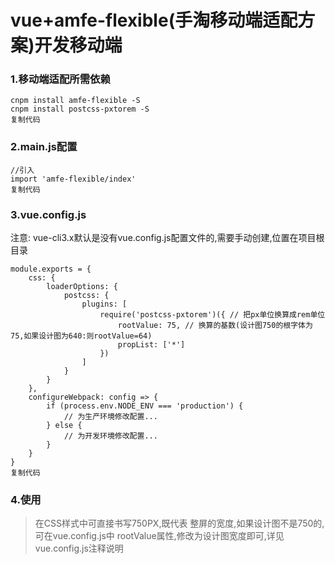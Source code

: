 # vue+amfe-flexible(手淘移动端适配方案)开发移动端

### 1.移动端适配所需依赖

```
cnpm install amfe-flexible -S
cnpm install postcss-pxtorem -S
复制代码
```

### 2.main.js配置

```
//引入
import 'amfe-flexible/index'
复制代码
```

### 3.vue.config.js

注意: vue-cli3.x默认是没有vue.config.js配置文件的,需要手动创建,位置在项目根目录

```
module.exports = {
    css: {
        loaderOptions: {
            postcss: {
                plugins: [
                    require('postcss-pxtorem')({ // 把px单位换算成rem单位
                        rootValue: 75, // 换算的基数(设计图750的根字体为75,如果设计图为640:则rootValue=64)
                        propList: ['*']
                    })
                ]
            }
        }
    },
    configureWebpack: config => {
        if (process.env.NODE_ENV === 'production') {
            // 为生产环境修改配置...
        } else {
            // 为开发环境修改配置...
        }
    }
}
复制代码
```

### 4.使用

> 在CSS样式中可直接书写750PX,既代表 整屏的宽度,如果设计图不是750的,可在vue.config.js中 rootValue属性,修改为设计图宽度即可,详见vue.config.js注释说明